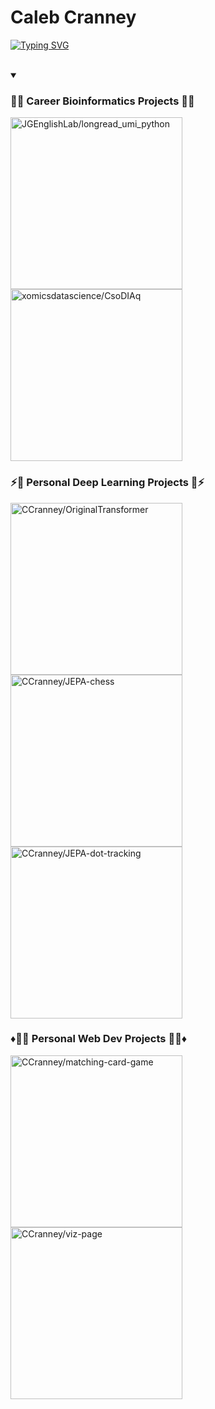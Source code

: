 # Caleb Cranney

<p align="left">
  <a href="https://git.io/typing-svg">
    <img src="https://readme-typing-svg.demolab.com?font=Fira+Code&duration=750&pause=1750&color=16FF37&multiline=true&width=435&lines=Hi+there%2C+my+name+is+Caleb;Bioinformatics Software Developer" alt="Typing SVG" />
  </a>
</p>
<br/>

<details open>
  <summary><h3>🦠🧬 Career Bioinformatics Projects 🧬🦠</h3></summary>

  <!-- Repo info cards - https://github.com/anuraghazra/github-readme-stats -->
  <!-- Small repo cards (fork) - https://github.com/DenverCoder1/github-readme-stats -->
  <p align="left">
    <a href="https://github.com/JGEnglishLab/longread_umi_python" target="_blank"><img width="275" src="https://denvercoder1-github-readme-stats.vercel.app/api/pin/?username=JGEnglishLab&repo=longread_umi_python&theme=transparent&bg_color=1F222E&title_color=00C9B1&text_color=82ACF9&hide_border=false&icon_color=B792EB" alt="JGEnglishLab/longread_umi_python">    
    </a>
    <a href="https://github.com/xomicsdatascience/CsoDIAq" target="_blank"><img width="275" src="https://denvercoder1-github-readme-stats.vercel.app/api/pin/?username=xomicsdatascience&repo=CsoDIAq&theme=transparent&bg_color=1F222E&title_color=00C9B1&text_color=82ACF9&hide_border=false&icon_color=B792EB" alt="xomicsdatascience/CsoDIAq">    
    </a>
  </p>

  <summary><h3>⚡️🧠 Personal Deep Learning Projects 🧠⚡️</h3></summary>
  <p align="left">
    <a href="https://github.com/CCranney/OriginalTransformer" target="_blank"><img width="275" src="https://denvercoder1-github-readme-stats.vercel.app/api/pin/?username=CCranney&repo=OriginalTransformer&theme=transparent&bg_color=1F222E&title_color=00C9B1&text_color=82ACF9&hide_border=false&icon_color=B792EB" alt="CCranney/OriginalTransformer">    
    </a>
    <a href="https://github.com/CCranney/JEPA-chess" target="_blank"><img width="275" src="https://denvercoder1-github-readme-stats.vercel.app/api/pin/?username=CCranney&repo=JEPA-chess&theme=transparent&bg_color=1F222E&title_color=00C9B1&text_color=82ACF9&hide_border=false&icon_color=B792EB" alt="CCranney/JEPA-chess">    
    </a>    
    <a href="https://github.com/CCranney/JEPA-dot-tracking" target="_blank"><img width="275" src="https://denvercoder1-github-readme-stats.vercel.app/api/pin/?username=CCranney&repo=JEPA-dot-tracking&theme=transparent&bg_color=1F222E&title_color=00C9B1&text_color=82ACF9&hide_border=false&icon_color=B792EB" alt="CCranney/JEPA-dot-tracking">    
    </a>
  </p>
  <summary><h3>♦️👨‍💻 Personal Web Dev Projects 👨‍💻♦️</h3></summary>
  <p align="left">
    <a href="https://github.com/CCranney/matching-card-game" target="_blank"><img width="275" src="https://denvercoder1-github-readme-stats.vercel.app/api/pin/?username=CCranney&repo=matching-card-game&theme=transparent&bg_color=1F222E&title_color=00C9B1&text_color=82ACF9&hide_border=false&icon_color=B792EB" alt="CCranney/matching-card-game">    
    </a>
    <a href="https://github.com/CCranney/viz-page" target="_blank"><img width="275" src="https://denvercoder1-github-readme-stats.vercel.app/api/pin/?username=CCranney&repo=viz-page&theme=transparent&bg_color=1F222E&title_color=00C9B1&text_color=82ACF9&hide_border=false&icon_color=B792EB" alt="CCranney/viz-page">    
    </a>    
  </p>

</details>

<!--
**CCranney/CCranney** is a ✨ _special_ ✨ repository because its `README.md` (this file) appears on your GitHub profile.

Here are some ideas to get you started:

- 🔭 I’m currently working on ...
- 🌱 I’m currently learning ...
- 👯 I’m looking to collaborate on ...
- 🤔 I’m looking for help with ...
- 💬 Ask me about ...
- 📫 How to reach me: ...
- 😄 Pronouns: ...
- ⚡ Fun fact: ...
-->
